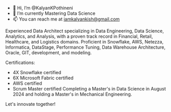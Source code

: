 - 👋 Hi, I’m @KalyanKPothineni
- 🌱 I’m currently Mastering Data Science
- 📫 You can reach me at iamkalyankish@gmail.com

Experienced Data Architect specializing in Data Engineering, Data Science, Analytics, and Analysis, with a proven track record in Financial, Retail, Healthcare, and Logistics domains. Proficient in Snowflake, AWS, Netezza, Informatica, DataStage, Performance Tuning, Data Warehouse Architecture, Oracle, GIT, development, and modeling.

Certifications:
- 4X Snowflake certified
- 6X Microsoft Fabric certified
- AWS certified
- Scrum Master certified
Completing a Master's in Data Science in August 2024 and holding a Master's in Mechanical Engineering.

Let's innovate together!
